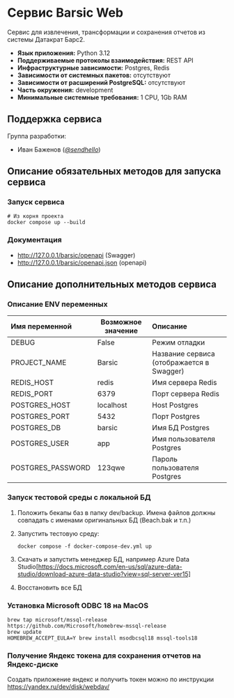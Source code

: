 # Сервис Barsic Web

Сервис для извлечения, трансформации и сохранения отчетов из системы Датакрат Барс2.

* **Язык приложения:** Python 3.12
* **Поддерживаемые протоколы взаимодействия:** REST API
* **Инфраструктурные зависимости:** Postgres, Redis
* **Зависимости от системных пакетов:** отсутствуют
* **Зависимости от расширений PostgreSQL:** отсутствуют
* **Часть окружения:** development
* **Минимальные системные требования:** 1 CPU, 1Gb RAM

## Поддержка сервиса

Группа разработки:

* Иван Баженов (*[@sendhello](https://github.com/sendhello)*)

## Описание обязательных методов для запуска сервиса

### Запуск сервиса
```commandline
# Из корня проекта
docker compose up --build
```

### Документация
* http://127.0.0.1/barsic/openapi (Swagger)
* http://127.0.0.1/barsic/openapi.json (openapi)

## Описание дополнительных методов сервиса

### Описание ENV переменных

| Имя переменной           | Возможное значение                         | Описание                                                                                |
|:-------------------------|--------------------------------------------|:----------------------------------------------------------------------------------------|
| DEBUG                    | False                                      | Режим отладки                                                                           |
| PROJECT_NAME             | Barsic                                     | Название сервиса (отображается в Swagger)                                               |
| REDIS_HOST               | redis                                      | Имя сервера Redis                                                                       |
| REDIS_PORT               | 6379                                       | Порт сервера Redis                                                                      |
| POSTGRES_HOST            | localhost                                  | Host Postgres                                                                           |
| POSTGRES_PORT            | 5432                                       | Порт Postgres                                                                           |
| POSTGRES_DB              | barsic                                     | Имя БД Postgres                                                                         |
| POSTGRES_USER            | app                                        | Имя пользователя Postgres                                                               |
| POSTGRES_PASSWORD        | 123qwe                                     | Пароль пользователя Postgres                                                            |

### Запуск тестовой среды с локальной БД

1. Положить бекапы баз в папку dev/backup. 
Имена файлов должны совпадать с именами оригинальных БД (Beach.bak и т.п.)

2. Запустить тестовую среду:
    ```commandline
    docker compose -f docker-compose-dev.yml up
    ```

3. Скачать и запустить менеджер БД, 
например Azure Data Studio[https://docs.microsoft.com/en-us/sql/azure-data-studio/download-azure-data-studio?view=sql-server-ver15]

4. Восстановить все БД

### Установка Microsoft ODBC 18 на MacOS
```commandline
brew tap microsoft/mssql-release https://github.com/Microsoft/homebrew-mssql-release
brew update
HOMEBREW_ACCEPT_EULA=Y brew install msodbcsql18 mssql-tools18
```

### Получение Яндекс токена для сохранения отчетов на Яндекс-диске
Создать приложение яндекс и получить токен можно по инструкции https://yandex.ru/dev/disk/webdav/